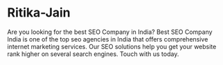 # Ritika-Jain
Are you looking for the best SEO Company in India? Best SEO Company India is one of the top seo agencies in India that offers comprehensive internet marketing services. Our SEO solutions help you get your website rank higher on several search engines. Touch with us today.
